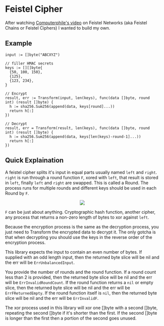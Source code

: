 # Feistel Cipher

After watching [Computerphile's video](https://www.youtube.com/watch?v=FGhj3CGxl8I) on Feistel Networks (aka Feistel Chains or Feistel Ciphers) I wanted to build my own.

## Example

```
input := []byte("ABCXYZ")

// filler HMAC secrets
keys := [][]byte{
  {50, 100, 150},
  {125},
  {123, 234},
}

// Encrypt
result, err := Transform(input, len(keys), func(data []byte, round int) (result []byte) {
  h := sha256.Sum256(append(data, keys[round]...))
  return h[:]
})

// Decrypt
result, err = Transform(result, len(keys), func(data []byte, round int) (result []byte) {
  h := sha256.Sum256(append(data, keys[len(keys)-round-1]...))
  return h[:]
})
```

## Quick Explaination

A feistel cipher splits it's input in equal parts usually named `left` and `right`. `right` is run through a round function `F`, xored with `left`, that result is stored in `left`, finally `left` and `right` are swapped. This is called a Round. The process runs for multiple rounds and different keys should be used in each Round by `F`.

<p align="center">
 <img style="background-color: white;" src="https://upload.wikimedia.org/wikipedia/commons/f/fa/Feistel_cipher_diagram_en.svg" />
</p>

`F` can be just about anything. Cryptographic hash function, another cipher, any process that returns a non-zero length of bytes to xor against `left`.

Because the encryption process is the same as the decryption process, you just need to Transform the encrypted data to decrypt it. The only gotcha is that when decrypting you should use the keys in the reverse order of the encryption process.

This library expects the input to contain an even number of bytes. If supplied with an odd length input, then the returned byte slice will be nil and the err will be `ErrUnbalancedInput`.

You provide the number of rounds and the round function. If a round count less than 2 is provided, then the returned byte slice will be nil and the err will be `ErrInvalidRoundCount`. If the round function returns a `nil` or empty slice, then the returned byte slice will be nil and the err will be `ErrFReturnedEmpty`. If the round function itself is `nil`, then the returned byte slice will be nil and the err will be `ErrInvalidF`.

The xor process used in this library will xor one []byte with a second []byte, repeating the second []byte if it's shorter than the first. If the second []byte is longer than the first then a portion of the second goes unused.